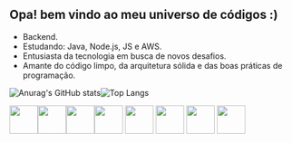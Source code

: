## Opa! bem vindo ao meu universo de códigos :)

- Backend.
- Estudando: Java, Node.js, JS e AWS.
- Entusiasta da tecnologia em busca de novos desafios.
- Amante do código limpo, da arquitetura sólida e das boas práticas de programação.

![Anurag's GitHub stats](https://github-readme-stats.vercel.app/api?username=saviokane&show_icons=true&theme=radical)![Top Langs](https://github-readme-stats.vercel.app/api/top-langs/?username=saviokane&layout=donut&show_icons=true&theme=radical)

<img width="50px" height="50px" src="https://cdn.jsdelivr.net/gh/devicons/devicon/icons/c/c-original.svg"/><img width="50px" height="50px" src="https://cdn.jsdelivr.net/gh/devicons/devicon/icons/git/git-original.svg" /><img width="50px" height="50px" src="https://cdn.jsdelivr.net/gh/devicons/devicon/icons/github/github-original.svg" /><img width="50px" height="50px" src="https://cdn.jsdelivr.net/gh/devicons/devicon/icons/html5/html5-original.svg" /> 
            <img width="50px" height="50px" src="https://cdn.jsdelivr.net/gh/devicons/devicon/icons/css3/css3-original.svg" />
          <img width="50px" height="50px" src="https://cdn.jsdelivr.net/gh/devicons/devicon/icons/java/java-original.svg" />
            <img width="50px" height="50px" src="https://cdn.jsdelivr.net/gh/devicons/devicon/icons/php/php-original.svg" />
            <img width="50px" height="50px" src="https://cdn.jsdelivr.net/gh/devicons/devicon/icons/typescript/typescript-original.svg" />
          
          
          
          
          
          
          
          
          
